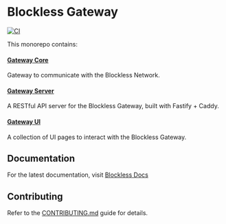 # Blockless Gateway

[![CI](https://github.com/blocklessnetwork/gateway/actions/workflows/ci.yml/badge.svg?branch=main)](https://github.com/blocklessnetwork/gateway/actions/workflows/ci.yml)

This monorepo contains:

#### [Gateway Core](./packages/core)

Gateway to communicate with the Blockless Network.

#### [Gateway Server](./packages/server)

A RESTful API server for the Blockless Gateway, built with Fastify + Caddy.

#### [Gateway UI](./packages/ui)

A collection of UI pages to interact with the Blockless Gateway.

## Documentation

For the latest documentation, visit [Blockless Docs](https://blockless.network/docs)

## Contributing

Refer to the [CONTRIBUTING.md](./CONTRIBUTING.md) guide for details.
